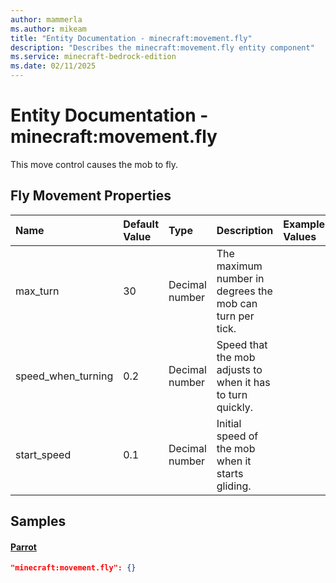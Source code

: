 ```yaml
---
author: mammerla
ms.author: mikeam
title: "Entity Documentation - minecraft:movement.fly"
description: "Describes the minecraft:movement.fly entity component"
ms.service: minecraft-bedrock-edition
ms.date: 02/11/2025 
---
```


# Entity Documentation - minecraft:movement.fly

This move control causes the mob to fly.


## Fly Movement Properties

|Name       |Default Value |Type |Description |Example Values |
|:----------|:-------------|:----|:-----------|:------------- |
| max_turn | 30 | Decimal number | The maximum number in degrees the mob can turn per tick. |  | 
| speed_when_turning | 0.2 | Decimal number | Speed that the mob adjusts to when it has to turn quickly. |  | 
| start_speed | 0.1 | Decimal number | Initial speed of the mob when it starts gliding. |  | 

## Samples

#### [Parrot](https://github.com/Mojang/bedrock-samples/tree/preview/behavior_pack/entities/parrot.json)


```json
"minecraft:movement.fly": {}
```
